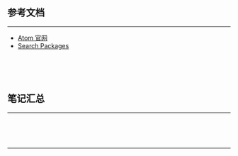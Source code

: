 ## 参考文档

---

* [Atom 官网](https://atom.io/)
* [Search Packages](https://atom.io/packages/search?utf8=%E2%9C%93&q=linter-js-standard&commit=Search)



<br/><br/><br/>



## 笔记汇总

---





<br/><br/><br/>

---

